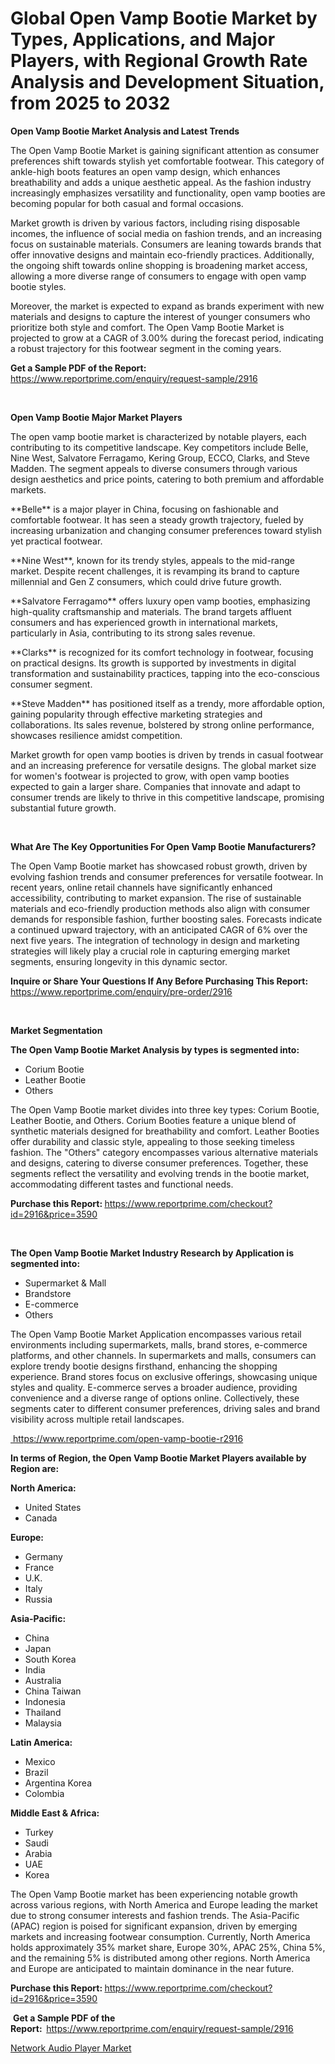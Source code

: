 <p><h1>Global Open Vamp Bootie Market by Types, Applications, and Major Players, with Regional Growth Rate Analysis and Development Situation, from 2025 to 2032</h1></p><p><strong>Open Vamp Bootie Market Analysis and Latest Trends</strong></p>
<p><p>The Open Vamp Bootie Market is gaining significant attention as consumer preferences shift towards stylish yet comfortable footwear. This category of ankle-high boots features an open vamp design, which enhances breathability and adds a unique aesthetic appeal. As the fashion industry increasingly emphasizes versatility and functionality, open vamp booties are becoming popular for both casual and formal occasions.</p><p>Market growth is driven by various factors, including rising disposable incomes, the influence of social media on fashion trends, and an increasing focus on sustainable materials. Consumers are leaning towards brands that offer innovative designs and maintain eco-friendly practices. Additionally, the ongoing shift towards online shopping is broadening market access, allowing a more diverse range of consumers to engage with open vamp bootie styles. </p><p>Moreover, the market is expected to expand as brands experiment with new materials and designs to capture the interest of younger consumers who prioritize both style and comfort. The Open Vamp Bootie Market is projected to grow at a CAGR of 3.00% during the forecast period, indicating a robust trajectory for this footwear segment in the coming years.</p></p>
<p><strong>Get a Sample PDF of the Report:&nbsp;</strong> <a href="https://www.reportprime.com/enquiry/request-sample/2916?utm_campaign=2306&utm_medium=2&utm_source=Github&utm_content=ia&utm_term=18032025&utm_id=open-vamp-bootie">https://www.reportprime.com/enquiry/request-sample/2916</a></p>
<p>&nbsp;</p>
<p><strong>Open Vamp Bootie Major Market Players</strong></p>
<p><p>The open vamp bootie market is characterized by notable players, each contributing to its competitive landscape. Key competitors include Belle, Nine West, Salvatore Ferragamo, Kering Group, ECCO, Clarks, and Steve Madden. The segment appeals to diverse consumers through various design aesthetics and price points, catering to both premium and affordable markets.</p><p>**Belle** is a major player in China, focusing on fashionable and comfortable footwear. It has seen a steady growth trajectory, fueled by increasing urbanization and changing consumer preferences toward stylish yet practical footwear. </p><p>**Nine West**, known for its trendy styles, appeals to the mid-range market. Despite recent challenges, it is revamping its brand to capture millennial and Gen Z consumers, which could drive future growth.</p><p>**Salvatore Ferragamo** offers luxury open vamp booties, emphasizing high-quality craftsmanship and materials. The brand targets affluent consumers and has experienced growth in international markets, particularly in Asia, contributing to its strong sales revenue.</p><p>**Clarks** is recognized for its comfort technology in footwear, focusing on practical designs. Its growth is supported by investments in digital transformation and sustainability practices, tapping into the eco-conscious consumer segment.</p><p>**Steve Madden** has positioned itself as a trendy, more affordable option, gaining popularity through effective marketing strategies and collaborations. Its sales revenue, bolstered by strong online performance, showcases resilience amidst competition.</p><p>Market growth for open vamp booties is driven by trends in casual footwear and an increasing preference for versatile designs. The global market size for women's footwear is projected to grow, with open vamp booties expected to gain a larger share. Companies that innovate and adapt to consumer trends are likely to thrive in this competitive landscape, promising substantial future growth.</p></p>
<p>&nbsp;</p>
<p><strong>What Are The Key Opportunities For Open Vamp Bootie Manufacturers?</strong></p>
<p><p>The Open Vamp Bootie market has showcased robust growth, driven by evolving fashion trends and consumer preferences for versatile footwear. In recent years, online retail channels have significantly enhanced accessibility, contributing to market expansion. The rise of sustainable materials and eco-friendly production methods also align with consumer demands for responsible fashion, further boosting sales. Forecasts indicate a continued upward trajectory, with an anticipated CAGR of 6% over the next five years. The integration of technology in design and marketing strategies will likely play a crucial role in capturing emerging market segments, ensuring longevity in this dynamic sector.</p></p>
<p><strong>Inquire or Share Your Questions If Any Before Purchasing This Report:</strong> <a href="https://www.reportprime.com/enquiry/pre-order/2916?utm_campaign=2306&utm_medium=2&utm_source=Github&utm_content=ia&utm_term=18032025&utm_id=open-vamp-bootie">https://www.reportprime.com/enquiry/pre-order/2916</a></p>
<p>&nbsp;</p>
<p><strong>Market Segmentation</strong></p>
<p><strong>The Open Vamp Bootie Market Analysis by types is segmented into:</strong></p>
<p><ul><li>Corium Bootie</li><li>Leather Bootie</li><li>Others</li></ul></p>
<p><p>The Open Vamp Bootie market divides into three key types: Corium Bootie, Leather Bootie, and Others. Corium Booties feature a unique blend of synthetic materials designed for breathability and comfort. Leather Booties offer durability and classic style, appealing to those seeking timeless fashion. The "Others" category encompasses various alternative materials and designs, catering to diverse consumer preferences. Together, these segments reflect the versatility and evolving trends in the bootie market, accommodating different tastes and functional needs.</p></p>
<p><strong>Purchase this Report:&nbsp;</strong><a href="https://www.reportprime.com/checkout?id=2916&price=3590&utm_campaign=2306&utm_medium=2&utm_source=Github&utm_content=ia&utm_term=18032025&utm_id=open-vamp-bootie">https://www.reportprime.com/checkout?id=2916&price=3590</a></p>
<p>&nbsp;</p>
<p><strong>The Open Vamp Bootie Market Industry Research by Application is segmented into:</strong></p>
<p><ul><li>Supermarket & Mall</li><li>Brandstore</li><li>E-commerce</li><li>Others</li></ul></p>
<p><p>The Open Vamp Bootie Market Application encompasses various retail environments including supermarkets, malls, brand stores, e-commerce platforms, and other channels. In supermarkets and malls, consumers can explore trendy bootie designs firsthand, enhancing the shopping experience. Brand stores focus on exclusive offerings, showcasing unique styles and quality. E-commerce serves a broader audience, providing convenience and a diverse range of options online. Collectively, these segments cater to different consumer preferences, driving sales and brand visibility across multiple retail landscapes.</p></p>
<p><a href="https://www.reportprime.com/open-vamp-bootie-r2916?utm_campaign=2306&utm_medium=2&utm_source=Github&utm_content=ia&utm_term=18032025&utm_id=open-vamp-bootie">&nbsp;https://www.reportprime.com/open-vamp-bootie-r2916</a></p>
<p><strong>In terms of Region, the Open Vamp Bootie Market Players available by Region are:</strong></p>
<p>
    <p> <strong> North America: </strong>
        <ul>
            <li>United States</li>
            <li>Canada</li>
        </ul>
        </p> 
    <p> <strong> Europe: </strong>
        <ul>
            <li>Germany</li>
            <li>France</li>
            <li>U.K.</li>
            <li>Italy</li>
            <li>Russia</li>
        </ul>
        </p> 
    <p> <strong> Asia-Pacific: </strong>
        <ul>
            <li>China</li>
            <li>Japan</li>
            <li>South Korea</li>
            <li>India</li>
            <li>Australia</li>
            <li>China Taiwan</li>
            <li>Indonesia</li>
            <li>Thailand</li>
            <li>Malaysia</li>
        </ul>
        </p> 
    <p> <strong> Latin America: </strong>
        <ul>
            <li>Mexico</li>
            <li>Brazil</li>
            <li>Argentina Korea</li>
            <li>Colombia</li>
        </ul>
        </p> 
    <p> <strong> Middle East & Africa: </strong>
        <ul>
            <li>Turkey</li>
            <li>Saudi</li>
            <li>Arabia</li>
            <li>UAE</li>
            <li>Korea</li>
        </ul>
    </p>
    </p>
<p><p>The Open Vamp Bootie market has been experiencing notable growth across various regions, with North America and Europe leading the market due to strong consumer interests and fashion trends. The Asia-Pacific (APAC) region is poised for significant expansion, driven by emerging markets and increasing footwear consumption. Currently, North America holds approximately 35% market share, Europe 30%, APAC 25%, China 5%, and the remaining 5% is distributed among other regions. North America and Europe are anticipated to maintain dominance in the near future.</p></p>
<p><strong>Purchase this Report: </strong><a href="https://www.reportprime.com/checkout?id=2916&price=3590&utm_campaign=2306&utm_medium=2&utm_source=Github&utm_content=ia&utm_term=18032025&utm_id=open-vamp-bootie">https://www.reportprime.com/checkout?id=2916&price=3590</a></p>
<p>&nbsp;<strong>Get a Sample PDF of the Report:&nbsp;&nbsp;</strong><a href="https://www.reportprime.com/enquiry/request-sample/2916?utm_campaign=2306&utm_medium=2&utm_source=Github&utm_content=ia&utm_term=18032025&utm_id=open-vamp-bootie">https://www.reportprime.com/enquiry/request-sample/2916</a></p>
<p><strong></strong></p>
<p><p><a href="https://github.com/mcfred89/Market-Research-Report-List-1/blob/main/network-audio-player-market.md?utm_campaign=2306&utm_medium=2&utm_source=Github&utm_content=ia&utm_term=18032025&utm_id=open-vamp-bootie">Network Audio Player Market</a></p></p>
